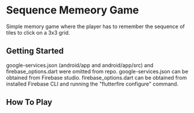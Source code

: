 # Sequence Memeory Game
Simple memory game where the player has to remember the sequence of tiles to click on a 3x3 grid.

## Getting Started
 google-services.json (android/app and android/app/src) and firebase_options.dart were omitted from repo.
 google-services.json can be obtained from Firebase studio.
 firebase_options.dart can be obtained from installed Firebase CLI and running the "flutterfire configure" command.

## How To Play
